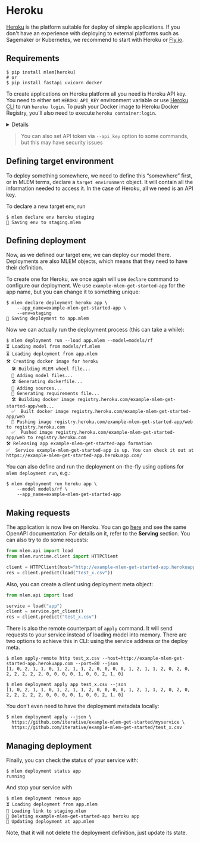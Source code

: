 # Heroku

[Heroku](https://heroku.com) is the platform suitable for deploy of simple
applications. If you don't have an experience with deploying to external
platforms such as Sagemaker or Kubernetes, we recommend to start with Heroku or
[Fly.io](/doc/user-guide/deploying/flyio).

## Requirements

```cli
$ pip install mlem[heroku]
# or
$ pip install fastapi uvicorn docker
```

To create applications on Heroku platform all you need is Heroku API key. You
need to either set `HEROKU_API_KEY` environment variable or use
[Heroku CLI](https://devcenter.heroku.com/articles/heroku-cli) to run
`heroku login`. To push your Docker image to Heroku Docker Registry, you'll also
need to execute `heroku container:login`.

<details>

### ⚙️How to obtain Heroku API key

- Go to [heroku.com](http://heroku.com)
- Sign up or login with existing account
- Go to account settings by clicking your profile picture on the main page
- Find API Key section and reveal existing one or re-generate it

</details>

> You can also set API token via `--api_key` option to some commands, but this
> may have security issues

## Defining target environment

To deploy something somewhere, we need to define this “somewhere” first, or in
MLEM terms, declare a `target environment` object. It will contain all the
information needed to access it. In the case of Heroku, all we need is an API
key.

To declare a new target env, run

```cli
$ mlem declare env heroku staging
💾 Saving env to staging.mlem
```

## Defining deployment

Now, as we defined our target env, we can deploy our model there. Deployments
are also MLEM objects, which means that they need to have their definition.

To create one for Heroku, we once again will use `declare` command to configure
our deployment. We use `example-mlem-get-started-app` for the app name, but you
can change it to something unique:

```cli
$ mlem declare deployment heroku app \
    --app_name=example-mlem-get-started-app \
    --env=staging
💾 Saving deployment to app.mlem
```

Now we can actually run the deployment process (this can take a while):

```cli
$ mlem deployment run --load app.mlem --model=models/rf
⏳️ Loading model from models/rf.mlem
⏳️ Loading deployment from app.mlem
🛠 Creating docker image for heroku
  🛠 Building MLEM wheel file...
  💼 Adding model files...
  🛠 Generating dockerfile...
  💼 Adding sources...
  💼 Generating requirements file...
  🛠 Building docker image registry.heroku.com/example-mlem-get-started-app/web...
  ✅  Built docker image registry.heroku.com/example-mlem-get-started-app/web
  🔼 Pushing image registry.heroku.com/example-mlem-get-started-app/web to registry.heroku.com
  ✅  Pushed image registry.heroku.com/example-mlem-get-started-app/web to registry.heroku.com
🛠 Releasing app example-mlem-get-started-app formation
✅  Service example-mlem-get-started-app is up. You can check it out at https://example-mlem-get-started-app.herokuapp.com/
```

<admon type="tip">

You can also define and run the deployment on-the-fly using options for
`mlem deployment run`, e.g.:

```cli
$ mlem deployment run heroku app \
    --model models/rf \
    --app_name=example-mlem-get-started-app
```

</admon>

## Making requests

The application is now live on Heroku. You can go
[here](http://example-mlem-get-started-app.herokuapp.com) and see the same
OpenAPI documentation. For details on it, refer to the **Serving** section. You
can also try to do some requests:

```py
from mlem.api import load
from mlem.runtime.client import HTTPClient

client = HTTPClient(host="http://example-mlem-get-started-app.herokuapp.com", port=80)
res = client.predict(load("test_x.csv"))
```

Also, you can create a client using deployment meta object:

```py
from mlem.api import load

service = load("app")
client = service.get_client()
res = client.predict("test_x.csv")
```

There is also the remote counterpart of `apply` command. It will send requests
to your service instead of loading model into memory. There are two options to
achieve this in CLI: using the service address or the deploy meta.

```cli
$ mlem apply-remote http test_x.csv --host=http://example-mlem-get-started-app.herokuapp.com --port=80 --json
[1, 0, 2, 1, 1, 0, 1, 2, 1, 1, 2, 0, 0, 0, 0, 1, 2, 1, 1, 2, 0, 2, 0, 2, 2, 2, 2, 2, 0, 0, 0, 0, 1, 0, 0, 2, 1, 0]

$ mlem deployment apply app test_x.csv --json
[1, 0, 2, 1, 1, 0, 1, 2, 1, 1, 2, 0, 0, 0, 0, 1, 2, 1, 1, 2, 0, 2, 0, 2, 2, 2, 2, 2, 0, 0, 0, 0, 1, 0, 0, 2, 1, 0]
```

<admon type="tip">

You don’t even need to have the deployment metadata locally:

```cli
$ mlem deployment apply --json \
  https://github.com/iterative/example-mlem-get-started/myservice \
  https://github.com/iterative/example-mlem-get-started/test_x.csv
```

</admon>

## Managing deployment

Finally, you can check the status of your service with:

```cli
$ mlem deployment status app
running
```

And stop your service with

```cli
$ mlem deployment remove app
⏳️ Loading deployment from app.mlem
🔗 Loading link to staging.mlem
🔻 Deleting example-mlem-get-started-app heroku app
💾 Updating deployment at app.mlem
```

Note, that it will not delete the deployment definition, just update its state.
